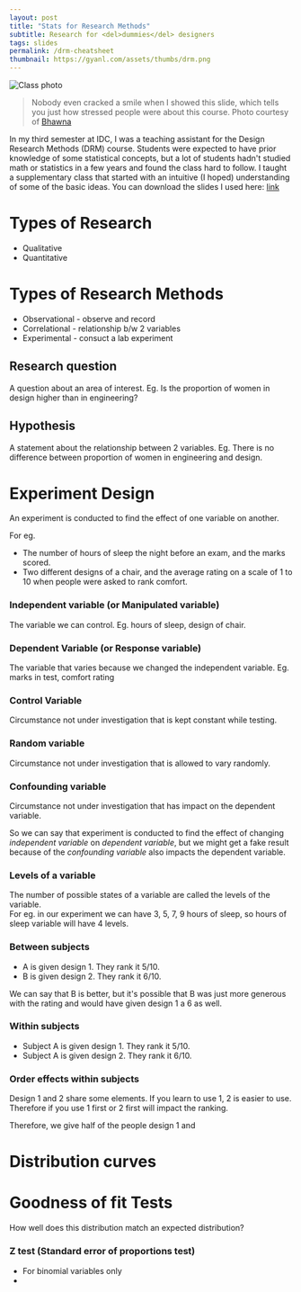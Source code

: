 ```yaml
---
layout: post
title: "Stats for Research Methods"
subtitle: Research for <del>dummies</del> designers
tags: slides
permalink: /drm-cheatsheet
thumbnail: https://gyanl.com/assets/thumbs/drm.png
---
```


![Class photo](https://gyanl.com/assets/talk-curves.jpeg)

> Nobody even cracked a smile when I showed this slide, which tells you just how stressed people were about this course. Photo courtesy of [Bhawna](https://www.behance.net/sonibhawna)

In my third semester at IDC, I was a teaching assistant for the Design Research Methods (DRM) course. Students were expected to have prior knowledge of some statistical concepts, but a lot of students hadn't studied math or statistics in a few years and found the class hard to follow. I taught a supplementary class that started with an intuitive (I hoped) understanding of some of the basic ideas. You can download the slides I used here: [link](https://www.dropbox.com/s/05228sulizdxwqw/Stats%20for%20DRM%20v2.pdf?dl=0)


# Types of Research

- Qualitative
- Quantitative

# Types of Research Methods

- Observational - observe and record
- Correlational - relationship b/w 2 variables
- Experimental - consuct a lab experiment

## Research question

A question about an area of interest.
Eg. Is the proportion of women in design higher than in engineering?

## Hypothesis

A statement about the relationship between 2 variables.
Eg. There is no difference between proportion of women in engineering and design.

# Experiment Design

An experiment is conducted to find the effect of one variable on another.

For eg.

- The number of hours of sleep the night before an exam, and the marks scored.
- Two different designs of a chair, and the average rating on a scale of 1 to 10 when people were asked to rank comfort.

### Independent variable (or Manipulated variable)

The variable we can control. Eg. hours of sleep, design of chair.

### Dependent Variable (or Response variable)

The variable that varies because we changed the independent variable. Eg. marks in test, comfort rating

### Control Variable

Circumstance not under investigation that is kept constant while testing.

### Random variable

Circumstance not under investigation that is allowed to vary randomly.

### Confounding variable

Circumstance not under investigation that has impact on the dependent variable.

So we can say that experiment is conducted to find the effect of changing _independent variable_ on _dependent variable_, but we might get a fake result because of the _confounding variable_ also impacts the dependent variable.

### Levels of a variable

The number of possible states of a variable are called the levels of the variable.  
For eg. in our experiment we can have 3, 5, 7, 9 hours of sleep, so hours of sleep variable will have 4 levels.

### Between subjects

- A is given design 1. They rank it 5/10.
- B is given design 2. They rank it 6/10.

We can say that B is better, but it's possible that B was just more generous with the rating and would have given design 1 a 6 as well.

### Within subjects

- Subject A is given design 1. They rank it 5/10.
- Subject A is given design 2. They rank it 6/10.

### Order effects within subjects

Design 1 and 2 share some elements. If you learn to use 1, 2 is easier to use. Therefore if you use 1 first or 2 first will impact the ranking.

Therefore, we give half of the people design 1 and

# Distribution curves

# Goodness of fit Tests

How well does this distribution match an expected distribution?

### Z test (Standard error of proportions test)

- For binomial variables only
-
